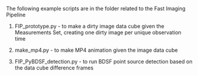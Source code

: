 The following example scripts are in the folder related to the Fast Imaging Pipeline

1. FIP_prototype.py - to make a dirty image data cube given the Measurements Set, creating one dirty image per unique observation time

2. make_mp4.py - to make MP4 animation given the image data cube

3. FIP_PyBDSF_detection.py - to run BDSF point source detection based on the data cube difference frames

